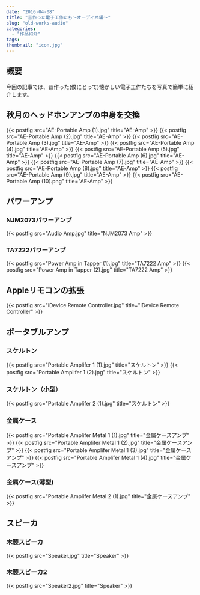 ```yaml
---
date: "2016-04-08"
title: "昔作った電子工作たち～オーディオ編～"
slug: "old-works-audio"
categories:
  - "作品紹介"
tags:
thumbnail: "icon.jpg"
---
```


## 概要

今回の記事では、昔作った(僕にとって)懐かしい電子工作たちを写真で簡単に紹介します。
<!--more-->

## 秋月のヘッドホンアンプの中身を交換

{{< postfig src="AE-Portable Amp (1).jpg" title="AE-Amp" >}}
{{< postfig src="AE-Portable Amp (2).jpg" title="AE-Amp" >}}
{{< postfig src="AE-Portable Amp (3).jpg" title="AE-Amp" >}}
{{< postfig src="AE-Portable Amp (4).jpg" title="AE-Amp" >}}
{{< postfig src="AE-Portable Amp (5).jpg" title="AE-Amp" >}}
{{< postfig src="AE-Portable Amp (6).jpg" title="AE-Amp" >}}
{{< postfig src="AE-Portable Amp (7).jpg" title="AE-Amp" >}}
{{< postfig src="AE-Portable Amp (8).jpg" title="AE-Amp" >}}
{{< postfig src="AE-Portable Amp (9).jpg" title="AE-Amp" >}}
{{< postfig src="AE-Portable Amp (10).png" title="AE-Amp" >}}

## パワーアンプ

### NJM2073パワーアンプ

{{< postfig src="Audio Amp.jpg" title="NJM2073 Amp" >}}

### TA7222パワーアンプ

{{< postfig src="Power Amp in Tapper (1).jpg" title="TA7222 Amp" >}}
{{< postfig src="Power Amp in Tapper (2).jpg" title="TA7222 Amp" >}}

## Appleリモコンの拡張

{{< postfig src="iDevice Remote Controller.jpg" title="iDevice Remote Controller" >}}

## ポータブルアンプ

### スケルトン

{{< postfig src="Portable Amplifer 1 (1).jpg" title="スケルトン" >}}
{{< postfig src="Portable Amplifer 1 (2).jpg" title="スケルトン" >}}

### スケルトン（小型）

{{< postfig src="Portable Amplifer 2 (1).jpg" title="スケルトン" >}}

### 金属ケース

{{< postfig src="Portable Amplifer Metal 1 (1).jpg" title="金属ケースアンプ" >}}
{{< postfig src="Portable Amplifer Metal 1 (2).jpg" title="金属ケースアンプ" >}}
{{< postfig src="Portable Amplifer Metal 1 (3).jpg" title="金属ケースアンプ" >}}
{{< postfig src="Portable Amplifer Metal 1 (4).jpg" title="金属ケースアンプ" >}}

### 金属ケース(薄型)

{{< postfig src="Portable Amplifer Metal 2 (1).jpg" title="金属ケースアンプ" >}}

## スピーカ

### 木製スピーカ

{{< postfig src="Speaker.jpg" title="Speaker" >}}

### 木製スピーカ2

{{< postfig src="Speaker2.jpg" title="Speaker" >}}





